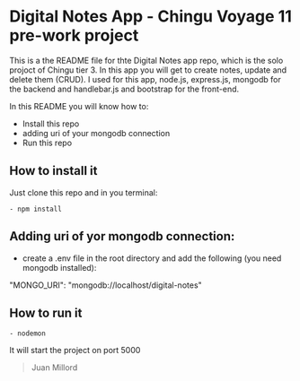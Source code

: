  # Digital Notes App - Chingu Voyage 11 pre-work project

This is a the README file for thte Digital Notes app repo, which is the solo projoct of
Chingu tier 3. In this app you will get to create notes, update and delete them (CRUD).
I used for this app, node.js, express.js, mongodb for the backend and handlebar.js and bootstrap
for the front-end.

In this README you will know how to:

- Install this repo
- adding uri of your mongodb connection
- Run this repo

## How to install it

Just clone this repo and in you terminal:

```
- npm install
```
## Adding uri of yor mongodb connection:

- create a .env file in the root directory and add the following (you need mongodb installed):

 "MONGO_URI": "mongodb://localhost/digital-notes"

## How to run it

``- nodemon ``


It will start the project on port 5000

> Juan Millord
